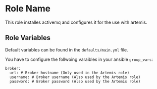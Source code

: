 Role Name
=========

This role installes activemq and configures it for the use with artemis.

Role Variables
--------------

Default variables can be found in the `defaults/main.yml` file.

You have to configure the follwoing varaibles in your ansible `group_vars`:

```
broker:
  url: # Broker hostname (Only used in the Artemis role)
  username: # Broker username (Also used by the Artemis role)
  password: # Broker password (Also used by the Artemis role)
```